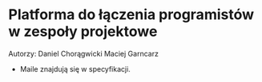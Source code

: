# Platforma do łączenia programistów w zespoły projektowe

Autorzy:
Daniel Chorągwicki 
Maciej Garncarz

- Maile znajdują się  w specyfikacji.
